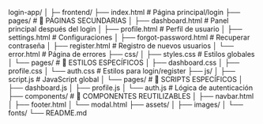 login-app/
│
├─ frontend/
   ├── index.html                 # Página principal/login
   ├── pages/                     # 📁 PÁGINAS SECUNDARIAS
   │   ├── dashboard.html         # Panel principal después del login
   │   ├── profile.html           # Perfil de usuario
   │   ├── settings.html          # Configuraciones
   │   ├── forgot-password.html   # Recuperar contraseña
   │   ├── register.html          # Registro de nuevos usuarios
   │   └── error.html             # Página de errores
   ├── css/
   │   ├── styles.css             # Estilos globales
   │   └── pages/                 # 📁 ESTILOS ESPECÍFICOS
   │       ├── dashboard.css
   │       ├── profile.css
   │       └── auth.css           # Estilos para login/register
   ├── js/
   │   ├── script.js              # JavaScript global
   │   └── pages/                 # 📁 SCRIPTS ESPECÍFICOS
   │       ├── dashboard.js
   │       ├── profile.js
   │       └── auth.js            # Lógica de autenticación
   ├── components/                # 📁 COMPONENTES REUTILIZABLES
   │   ├── navbar.html
   │   ├── footer.html
   │   └── modal.html
   ├── assets/
   │   ├── images/
   │   └── fonts/
   └── README.md